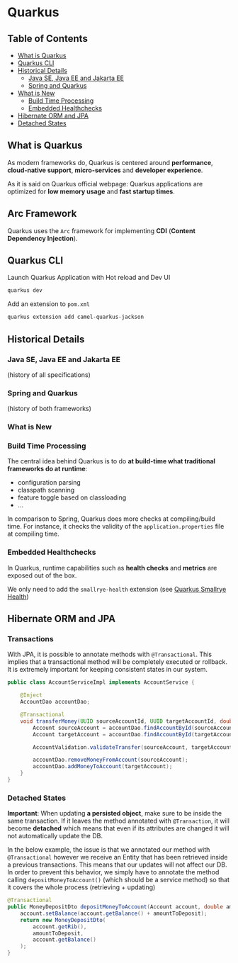 # Quarkus

## Table of Contents

- [What is Quarkus](#what-is-quarkus)
- [Quarkus CLI](#quarkus-cli)
- [Historical Details](#historical-details)
    - [Java SE, Java EE and Jakarta EE](#java-se-java-ee-and-jakarta-ee)
    - [Spring and Quarkus](#spring-and-quarkus)
- [What is New](#what-is-new)
    - [Build Time Processing](#build-time-processing)
    - [Embedded Healthchecks](#embedded-healthchecks)
- [Hibernate ORM and JPA](#hibernate-orm-and-jpa)
- [Detached States](#detached-states)

## What is Quarkus

As modern frameworks do, Quarkus is centered around **performance**, **cloud-native support**, **micro-services** and **developer experience**.

As it is said on Quarkus official webpage: Quarkus applications are optimized for **low memory usage** and **fast startup times**.

## Arc Framework

Quarkus uses the `Arc` framework for implementing **CDI** (**Content Dependency Injection**).

## Quarkus CLI

Launch Quarkus Application with Hot reload and Dev UI
```bash
quarkus dev
```

Add an extension to `pom.xml`
```bash
quarkus extension add camel-quarkus-jackson
```

## Historical Details

### Java SE, Java EE and Jakarta EE

(history of all specifications)

### Spring and Quarkus

(history of both frameworks)

### What is New

### Build Time Processing

The central idea behind Quarkus is to do **at build-time what traditional frameworks do at runtime**:
- configuration parsing
- classpath scanning
- feature toggle based on classloading
- ...

In comparison to Spring, Quarkus does more checks at compiling/build time. For instance, it checks the validity of the `application.properties` file at compiling time.

### Embedded Healthchecks

In Quarkus, runtime capabilities such as **health checks** and **metrics** are exposed out of the box.

We only need to add the `smallrye-health` extension (see [Quarkus Smallrye Health](https://quarkus.io/guides/smallrye-health))

## Hibernate ORM and JPA

### Transactions

With JPA, it is possible to annotate methods with `@Transactional`. This implies that a transactional method will be completely executed or rollback. It is extremely important for keeping consistent states in our system.

```java
public class AccountServiceImpl implements AccountService {

    @Inject
    AccountDao accountDao;

    @Transactional
    void transferMoney(UUID sourceAccountId, UUID targetAccountId, double amount) {
        Account sourceAccount = accountDao.findAccountById(sourceAccountId);
        Account targetAccount = accountDao.findAccountById(targetAccountId);

        AccountValidation.validateTransfer(sourceAccount, targetAccount, amount);

        accountDao.removeMoneyFromAccount(sourceAccount);
        accountDao.addMoneyToAccount(targetAccount);
    }
}
```

### Detached States

**Important**: When updating **a persisted object**, make sure to be inside the same transaction. If it leaves the method annotated with `@Transaction`, it will become **detached** which means that even if its attributes are changed it will not automatically update the DB.

In the below example, the issue is that we annotated our method with `@Transactional` however we receive an Entity that has been retrieved inside a previous transactions. This means that our updates will not affect our DB. In order to prevent this behavior, we simply have to annotate the method calling `depositMoneyToAccount()` (which should be a service method) so that it covers the whole process (retrieving + updating)

```java
@Transactional
public MoneyDepositDto depositMoneyToAccount(Account account, double amountToDeposit) {
    account.setBalance(account.getBalance() + amountToDeposit);
    return new MoneyDepositDto(
        account.getRib(),
        amountToDeposit,
        account.getBalance()
    );
}
```